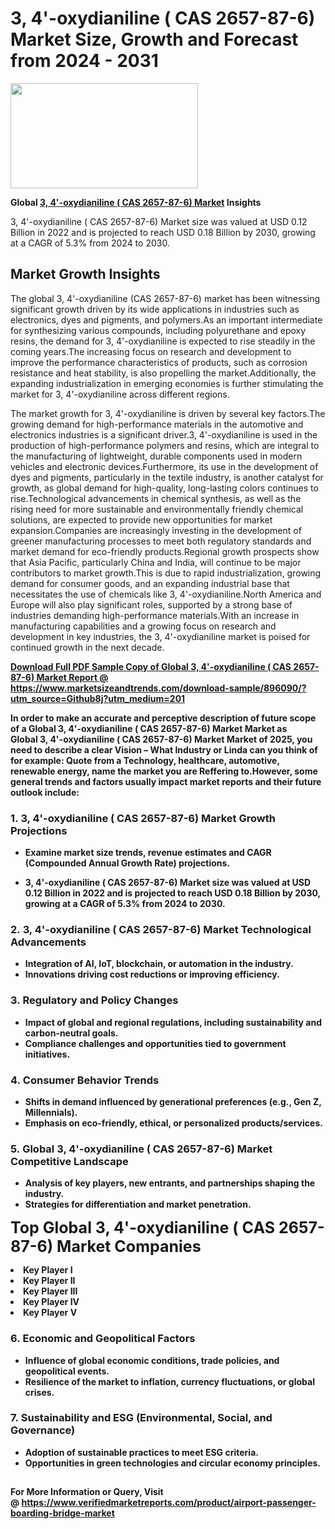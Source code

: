 <H1>3, 4'-oxydianiline ( CAS 2657-87-6) Market Size, Growth and Forecast from 2024 - 2031</H1><img class="aligncenter size-medium wp-image-584254" src="https://thirdeyenews.in/wp-content/uploads/2024/09/Global-Market-Research-300x168.jpeg" alt="" width="300" height="168" /><p><strong>Global&nbsp;<a href="https://www.marketsizeandtrends.com/download-sample/896090/?utm_source=Github8j?utm_medium=201">3, 4'-oxydianiline ( CAS 2657-87-6) Market</a> Insights</strong></p><p>3, 4'-oxydianiline ( CAS 2657-87-6) Market size was valued at USD 0.12 Billion in 2022 and is projected to reach USD 0.18 Billion by 2030, growing at a CAGR of 5.3% from 2024 to 2030.</p><p><h2>Market Growth Insights</h2> <p>The global 3, 4'-oxydianiline (CAS 2657-87-6) market has been witnessing significant growth driven by its wide applications in industries such as electronics, dyes and pigments, and polymers.As an important intermediate for synthesizing various compounds, including polyurethane and epoxy resins, the demand for 3, 4'-oxydianiline is expected to rise steadily in the coming years.The increasing focus on research and development to improve the performance characteristics of products, such as corrosion resistance and heat stability, is also propelling the market.Additionally, the expanding industrialization in emerging economies is further stimulating the market for 3, 4'-oxydianiline across different regions.</p> <p><strong><a href="download-link"></a></strong></p> <p>The market growth for 3, 4'-oxydianiline is driven by several key factors.The growing demand for high-performance materials in the automotive and electronics industries is a significant driver.3, 4'-oxydianiline is used in the production of high-performance polymers and resins, which are integral to the manufacturing of lightweight, durable components used in modern vehicles and electronic devices.Furthermore, its use in the development of dyes and pigments, particularly in the textile industry, is another catalyst for growth, as global demand for high-quality, long-lasting colors continues to rise.Technological advancements in chemical synthesis, as well as the rising need for more sustainable and environmentally friendly chemical solutions, are expected to provide new opportunities for market expansion.Companies are increasingly investing in the development of greener manufacturing processes to meet both regulatory standards and market demand for eco-friendly products.Regional growth prospects show that Asia Pacific, particularly China and India, will continue to be major contributors to market growth.This is due to rapid industrialization, growing demand for consumer goods, and an expanding industrial base that necessitates the use of chemicals like 3, 4'-oxydianiline.North America and Europe will also play significant roles, supported by a strong base of industries demanding high-performance materials.With an increase in manufacturing capabilities and a growing focus on research and development in key industries, the 3, 4'-oxydianiline market is poised for continued growth in the next decade.</p> <p><strong><a href="get-more-link"></p><p><span class=""><strong>Download Full PDF Sample Copy of Global 3, 4'-oxydianiline ( CAS 2657-87-6) Market Report</strong> @ <a href="https://www.marketsizeandtrends.com/download-sample/896090/?utm_source=Github8j?utm_medium=201" target="_blank">https://www.marketsizeandtrends.com/download-sample/896090/?utm_source=Github8j?utm_medium=201</a></span></p><p>In order to make an accurate and perceptive description of future scope of a Global&nbsp;3, 4'-oxydianiline ( CAS 2657-87-6) Market Market as Global&nbsp;3, 4'-oxydianiline ( CAS 2657-87-6) Market Market of 2025, you need to describe a clear Vision &ndash; What Industry or Linda can you think of for example: Quote from a Technology, healthcare, automotive, renewable energy, name the market you are Reffering to.However, some general trends and factors usually impact market reports and their future outlook include:</p><h3>1.&nbsp;<strong>3, 4'-oxydianiline ( CAS 2657-87-6) Market Growth Projections</strong></h3><ul><li>Examine market size trends, revenue estimates and CAGR (Compounded Annual Growth Rate) projections.</li><li><p>3, 4'-oxydianiline ( CAS 2657-87-6) Market size was valued at USD 0.12 Billion in 2022 and is projected to reach USD 0.18 Billion by 2030, growing at a CAGR of 5.3% from 2024 to 2030.</p></li></ul><h3>2.&nbsp;<strong>3, 4'-oxydianiline ( CAS 2657-87-6) Market Technological Advancements</strong></h3><ul><li>Integration of AI, IoT, blockchain, or automation in the industry.</li><li>Innovations driving cost reductions or improving efficiency.</li></ul><h3>3.&nbsp;<strong>Regulatory and Policy Changes</strong></h3><ul><li>Impact of global and regional regulations, including sustainability and carbon-neutral goals.</li><li>Compliance challenges and opportunities tied to government initiatives.</li></ul><h3>4.&nbsp;<strong>Consumer Behavior Trends</strong></h3><ul><li>Shifts in demand influenced by generational preferences (e.g., Gen Z, Millennials).</li><li>Emphasis on eco-friendly, ethical, or personalized products/services.</li></ul><h3>5.&nbsp;<strong>Global 3, 4'-oxydianiline ( CAS 2657-87-6) Market Competitive Landscape</strong></h3><ul><li>Analysis of key players, new entrants, and partnerships shaping the industry.</li><li>Strategies for differentiation and market penetration.</li></ul><p data-pm-slice="1 1 []"><span style="color: inherit; font-family: inherit; font-size: 25px;">Top Global 3, 4'-oxydianiline ( CAS 2657-87-6) Market Companies</span></p><div class="" data-test-id=""><p><li>Key Player I</li><li> Key Player II</li><li> Key Player III</li><li> Key Player IV</li><li> Key Player V</li></p></div><h3>6.&nbsp;<strong>Economic and Geopolitical Factors</strong></h3><ul><li>Influence of global economic conditions, trade policies, and geopolitical events.</li><li>Resilience of the market to inflation, currency fluctuations, or global crises.</li></ul><h3>7.&nbsp;<strong>Sustainability and ESG (Environmental, Social, and Governance)</strong></h3><ul><li>Adoption of sustainable practices to meet ESG criteria.</li><li>Opportunities in green technologies and circular economy principles.</li></ul><h2><strong style="font-size: 14px;">For More Information or Query, Visit @&nbsp;</strong><a style="background-color: #ffffff; font-size: 14px;" href="https://www.marketsizeandtrends.com/report/3-4-oxydianiline-cas-2657-87-6-market/" target="_blank">https://www.verifiedmarketreports.com/product/airport-passenger-boarding-bridge-market</a></h2>